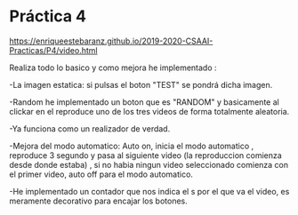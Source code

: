 # Práctica 4

https://enriqueestebaranz.github.io/2019-2020-CSAAI-Practicas/P4/video.html

Realiza todo lo basico y como mejora he implementado :

-La imagen estatica: si pulsas el boton "TEST" se pondrá dicha imagen.

-Random he implementado un boton que es "RANDOM" y basicamente al clickar en el reproduce uno de los tres videos de forma totalmente aleatoria.

-Ya funciona como un realizador de verdad.

-Mejora del modo automatico: Auto on, inicia el modo automatico , reproduce 3 segundo y pasa al siguiente video (la reproduccion comienza desde donde estaba) , si no habia ningun video seleccionado comienza con el primer video, auto off para el modo automatico.

-He implementado un contador que nos indica el s por el que va el video, es meramente decorativo para encajar los botones.
